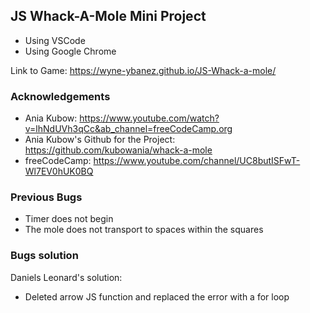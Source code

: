 ## JS Whack-A-Mole Mini Project 

- Using VSCode
- Using Google Chrome

Link to Game: https://wyne-ybanez.github.io/JS-Whack-a-mole/

### Acknowledgements 

- Ania Kubow: https://www.youtube.com/watch?v=lhNdUVh3qCc&ab_channel=freeCodeCamp.org
- Ania Kubow's Github for the Project: https://github.com/kubowania/whack-a-mole
- freeCodeCamp: https://www.youtube.com/channel/UC8butISFwT-Wl7EV0hUK0BQ

### Previous Bugs 

- Timer does not begin 
- The mole does not transport to spaces within the squares

### Bugs solution 

Daniels Leonard's solution: 

- Deleted arrow JS function and replaced the error with a for loop
